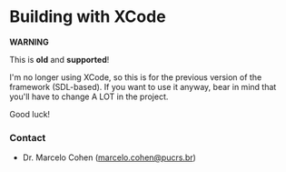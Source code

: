 # Building with XCode #

**WARNING**

This is **old** and **supported**!

I'm no longer using XCode, so this is for the previous version of the framework (SDL-based).
If you want to use it anyway, bear in mind that you'll have to change A LOT in the project.

Good luck!

### Contact ###

* Dr. Marcelo Cohen (marcelo.cohen@pucrs.br)
